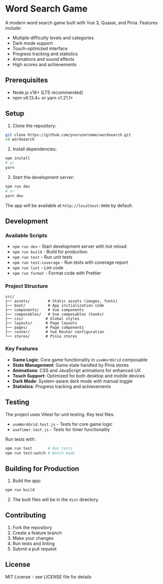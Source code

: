 # Word Search Game

A modern word search game built with Vue 3, Quasar, and Pinia. Features include:

- Multiple difficulty levels and categories
- Dark mode support
- Touch-optimized interface
- Progress tracking and statistics
- Animations and sound effects
- High scores and achievements

## Prerequisites

- Node.js v18+ (LTS recommended)
- npm v6.13.4+ or yarn v1.21.1+

## Setup

1. Clone the repository:

```bash
git clone https://github.com/yourusername/wordsearch.git
cd wordsearch
```

2. Install dependencies:

```bash
npm install
# or
yarn
```

3. Start the development server:

```bash
npm run dev
# or
yarn dev
```

The app will be available at `http://localhost:9000` by default.

## Development

### Available Scripts

- `npm run dev` - Start development server with hot reload
- `npm run build` - Build for production
- `npm run test` - Run unit tests
- `npm run test:coverage` - Run tests with coverage report
- `npm run lint` - Lint code
- `npm run format` - Format code with Prettier

### Project Structure

```
src/
├── assets/        # Static assets (images, fonts)
├── boot/          # App initialization code
├── components/    # Vue components
├── composables/   # Vue composables (hooks)
├── css/          # Global styles
├── layouts/      # Page layouts
├── pages/        # Page components
├── router/       # Vue Router configuration
└── stores/       # Pinia stores
```

### Key Features

- **Game Logic**: Core game functionality in `useWordGrid` composable
- **State Management**: Game state handled by Pinia stores
- **Animations**: CSS and JavaScript animations for enhanced UX
- **Touch Support**: Optimized for both desktop and mobile devices
- **Dark Mode**: System-aware dark mode with manual toggle
- **Statistics**: Progress tracking and achievements

## Testing

The project uses Vitest for unit testing. Key test files:

- `useWordGrid.test.js` - Tests for core game logic
- `useTimer.test.js` - Tests for timer functionality

Run tests with:

```bash
npm run test       # Run tests
npm run test:watch # Watch mode
```

## Building for Production

1. Build the app:

```bash
npm run build
```

2. The built files will be in the `dist` directory.

## Contributing

1. Fork the repository
2. Create a feature branch
3. Make your changes
4. Run tests and linting
5. Submit a pull request

## License

MIT License - see LICENSE file for details
